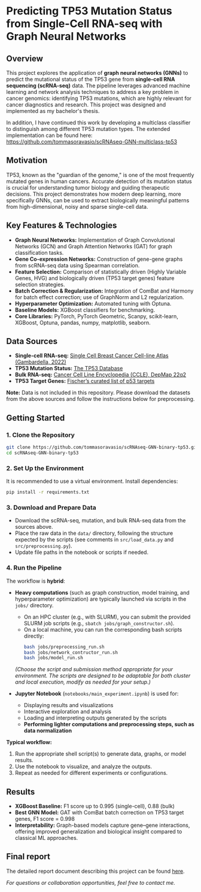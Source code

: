 # Predicting TP53 Mutation Status from Single-Cell RNA-seq with Graph Neural Networks

## Overview
This project explores the application of **graph neural networks (GNNs)** to predict the mutational status of the TP53 gene from **single-cell RNA sequencing (scRNA-seq)** data. The pipeline leverages advanced machine learning and network analysis techniques to address a key problem in cancer genomics: identifying TP53 mutations, which are highly relevant for cancer diagnostics and research. This project was designed and implemented as my bachelor's thesis.

In addition, I have continued this work by developing a multiclass classifier to distinguish among different TP53 mutation types. The extended implementation can be found here: https://github.com/tommasoravasio/scRNAseq-GNN-multiclass-tp53

## Motivation
TP53, known as the "guardian of the genome," is one of the most frequently mutated genes in human cancers. Accurate detection of its mutation status is crucial for understanding tumor biology and guiding therapeutic decisions. This project demonstrates how modern deep learning, more specifically GNNs, can be used to extract biologically meaningful patterns from high-dimensional, noisy and sparse single-cell data.

## Key Features & Technologies
- **Graph Neural Networks:** Implementation of Graph Convolutional Networks (GCN) and Graph Attention Networks (GAT) for graph classification tasks.
- **Gene Co-expression Networks:** Construction of gene-gene graphs from scRNA-seq data using Spearman correlation.
- **Feature Selection:** Comparison of statistically driven (Highly Variable Genes, HVG) and biologically driven (TP53 target genes) feature selection strategies.
- **Batch Correction & Regularization:** Integration of ComBat and Harmony for batch effect correction; use of GraphNorm and L2 regularization.
- **Hyperparameter Optimization:** Automated tuning with Optuna.
- **Baseline Models:** XGBoost classifiers for benchmarking.
- **Core Libraries:** PyTorch, PyTorch Geometric, Scanpy, scikit-learn, XGBoost, Optuna, pandas, numpy, matplotlib, seaborn.

## Data Sources
- **Single-cell RNA-seq:** [Single Cell Breast Cancer Cell-line Atlas (Gambardella, 2022)](https://doi.org/10.6084/m9.figshare.15022698.v2)
- **TP53 Mutation Status:** [The TP53 Database](https://tp53.cancer.gov)
- **Bulk RNA-seq:** [Cancer Cell Line Encyclopedia (CCLE), DepMap 22q2](https://depmap.org/portal/download/)
- **TP53 Target Genes:** [Fischer’s curated list of p53 targets](https://tp53.cancer.gov/target_genes)

**Note:** Data is not included in this repository. Please download the datasets from the above sources and follow the instructions below for preprocessing.

## Getting Started
### 1. Clone the Repository
```bash
git clone https://github.com/tommasoravasio/scRNAseq-GNN-binary-tp53.git
cd scRNAseq-GNN-binary-tp53
```

### 2. Set Up the Environment
It is recommended to use a virtual environment. Install dependencies:
```bash
pip install -r requirements.txt
```

### 3. Download and Prepare Data
- Download the scRNA-seq, mutation, and bulk RNA-seq data from the sources above.
- Place the raw data in the `data/` directory, following the structure expected by the scripts (see comments in `src/load_data.py` and `src/preprocessing.py`).
- Update file paths in the notebook or scripts if needed.

### 4. Run the Pipeline

The workflow is **hybrid**:
- **Heavy computations** (such as graph construction, model training, and hyperparameter optimization) are typically launched via scripts in the `jobs/` directory.  
  - On an HPC cluster (e.g., with SLURM), you can submit the provided SLURM job scripts (e.g., `sbatch jobs/graph_constructor.sh`).
  - On a local machine, you can run the corresponding bash scripts directly:
    ```bash
    bash jobs/preprocessing_run.sh
    bash jobs/network_contructor_run.sh
    bash jobs/model_run.sh
    ```
  *(Choose the script and submission method appropriate for your environment. The scripts are designed to be adaptable for both cluster and local execution, modify as needed for your setup.)*

- **Jupyter Notebook** (`notebooks/main_experiment.ipynb`) is used for:
  - Displaying results and visualizations
  - Interactive exploration and analysis
  - Loading and interpreting outputs generated by the scripts
  - **Performing lighter computations and preprocessing steps, such as data normalization**

**Typical workflow:**
1. Run the appropriate shell script(s) to generate data, graphs, or model results.
2. Use the notebook to visualize, and analyze the outputs.
3. Repeat as needed for different experiments or configurations.

## Results
- **XGBoost Baseline:** F1 score up to 0.995 (single-cell), 0.88 (bulk)
- **Best GNN Model:** GAT with ComBat batch correction on TP53 target genes, F1 score = 0.998
- **Interpretability:** Graph-based models capture gene–gene interactions, offering improved generalization and biological insight compared to classical ML approaches.

## Final report
The detailed report document describing this project can be found [here](Final_Report.pdf).



*For questions or collaboration opportunities, feel free to contact me.*
